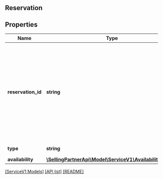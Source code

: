 ## Reservation

## Properties

Name | Type | Description | Notes
------------ | ------------- | ------------- | -------------
**reservation_id** | **string** | Unique identifier for a reservation. If present, it is treated as an update reservation request and will update the corresponding reservation. Otherwise, it is treated as a new create reservation request. | [optional]
**type** | **string** | Type of reservation. |
**availability** | [**\SellingPartnerApi\Model\ServiceV1\AvailabilityRecord**](AvailabilityRecord.md) |  |

[[ServiceV1 Models]](../) [[API list]](../../Api) [[README]](../../../README.md)
